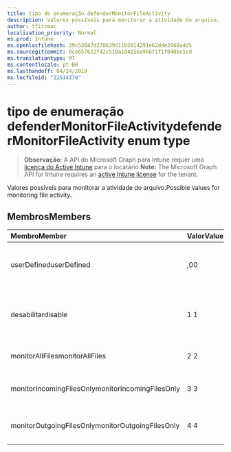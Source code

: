 ```yaml
---
title: tipo de enumeração defenderMonitorFileActivity
description: Valores possíveis para monitorar a atividade do arquivo.
author: tfitzmac
localization_priority: Normal
ms.prod: Intune
ms.openlocfilehash: 39c53847d270639d11b5014291e62dde2668a4d5
ms.sourcegitcommit: 0ce657622f42c510a104156a96bf1f1f040bc1cd
ms.translationtype: MT
ms.contentlocale: pt-BR
ms.lasthandoff: 04/24/2019
ms.locfileid: "32534378"
---
```

# <a name="defendermonitorfileactivity-enum-type"></a><span data-ttu-id="bc30d-103">tipo de enumeração defenderMonitorFileActivity</span><span class="sxs-lookup"><span data-stu-id="bc30d-103">defenderMonitorFileActivity enum type</span></span>

> <span data-ttu-id="bc30d-104">**Observação:** A API do Microsoft Graph para Intune requer uma [licença do Active Intune](https://go.microsoft.com/fwlink/?linkid=839381) para o locatário.</span><span class="sxs-lookup"><span data-stu-id="bc30d-104">**Note:** The Microsoft Graph API for Intune requires an [active Intune license](https://go.microsoft.com/fwlink/?linkid=839381) for the tenant.</span></span>

<span data-ttu-id="bc30d-105">Valores possíveis para monitorar a atividade do arquivo.</span><span class="sxs-lookup"><span data-stu-id="bc30d-105">Possible values for monitoring file activity.</span></span>

## <a name="members"></a><span data-ttu-id="bc30d-106">Membros</span><span class="sxs-lookup"><span data-stu-id="bc30d-106">Members</span></span>
|<span data-ttu-id="bc30d-107">Membro</span><span class="sxs-lookup"><span data-stu-id="bc30d-107">Member</span></span>|<span data-ttu-id="bc30d-108">Valor</span><span class="sxs-lookup"><span data-stu-id="bc30d-108">Value</span></span>|<span data-ttu-id="bc30d-109">Descrição</span><span class="sxs-lookup"><span data-stu-id="bc30d-109">Description</span></span>|
|:---|:---|:---|
|<span data-ttu-id="bc30d-110">userDefined</span><span class="sxs-lookup"><span data-stu-id="bc30d-110">userDefined</span></span>|<span data-ttu-id="bc30d-111">,0</span><span class="sxs-lookup"><span data-stu-id="bc30d-111">0</span></span>|<span data-ttu-id="bc30d-112">Definido pelo usuário, valor padrão, sem intenção.</span><span class="sxs-lookup"><span data-stu-id="bc30d-112">User Defined, default value, no intent.</span></span>|
|<span data-ttu-id="bc30d-113">desabilitar</span><span class="sxs-lookup"><span data-stu-id="bc30d-113">disable</span></span>|<span data-ttu-id="bc30d-114">1 </span><span class="sxs-lookup"><span data-stu-id="bc30d-114">1</span></span>|<span data-ttu-id="bc30d-115">Desabilitar o monitoramento da atividade do arquivo.</span><span class="sxs-lookup"><span data-stu-id="bc30d-115">Disable monitoring file activity.</span></span>|
|<span data-ttu-id="bc30d-116">monitorAllFiles</span><span class="sxs-lookup"><span data-stu-id="bc30d-116">monitorAllFiles</span></span>|<span data-ttu-id="bc30d-117">2 </span><span class="sxs-lookup"><span data-stu-id="bc30d-117">2</span></span>|<span data-ttu-id="bc30d-118">Monitorar todos os arquivos.</span><span class="sxs-lookup"><span data-stu-id="bc30d-118">Monitor all files.</span></span>|
|<span data-ttu-id="bc30d-119">monitorIncomingFilesOnly</span><span class="sxs-lookup"><span data-stu-id="bc30d-119">monitorIncomingFilesOnly</span></span>|<span data-ttu-id="bc30d-120">3 </span><span class="sxs-lookup"><span data-stu-id="bc30d-120">3</span></span>| <span data-ttu-id="bc30d-121">Monitorar somente os arquivos de entrada.</span><span class="sxs-lookup"><span data-stu-id="bc30d-121">Monitor incoming files only.</span></span>|
|<span data-ttu-id="bc30d-122">monitorOutgoingFilesOnly</span><span class="sxs-lookup"><span data-stu-id="bc30d-122">monitorOutgoingFilesOnly</span></span>|<span data-ttu-id="bc30d-123">4 </span><span class="sxs-lookup"><span data-stu-id="bc30d-123">4</span></span>|<span data-ttu-id="bc30d-124">Monitorar somente os arquivos de saída.</span><span class="sxs-lookup"><span data-stu-id="bc30d-124">Monitor outgoing files only.</span></span>|



